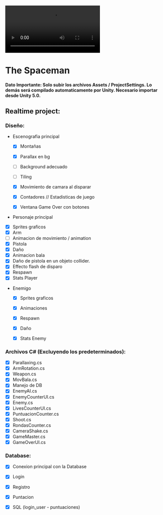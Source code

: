 
![](https://github.com/eladiomejias/Spaceman/blob/master/Spaceman/Assets/Demo/spaceman-2.mp4)

# The Spaceman

#### Dato Importante: Solo subir los archivos Assets / ProjectSettings. Lo demás será compilado automaticamente por Unity. Necesario importar desde Unity 5.0.

## Realtime project:

### Diseño:
- Escenografia principal
  - [x] Montañas
  - [x] Parallax en bg
  - [ ] Background adecuado
  - [ ] Tiling
  - [x] Movimiento de camara al disparar
  - [x] Contadores // Estadisticas de juego
  - [x] Ventana Game Over con botones
  
  
-  Personaje principal
  - [x] Sprites graficos
  - [x] Arm
  - [ ] Animacion de movimiento / animation
  - [x] Pistola
  - [x] Daño
  - [x] Animacion bala
  - [x] Daño de pistola en un objeto collider.
  - [x] Effecto flash de disparo
  - [x] Respawn
  - [x] Stats Player
  
- Enemigo
  - [x] Sprites graficos
  - [x] Animaciones
  - [x] Respawn
  - [x] Daño
  - [x] Stats Enemy


### Archivos C# (Excluyendo los predeterminados):
- [x] Parallaxing.cs
- [x] ArmRotation.cs
- [x] Weapon.cs
- [x] MovBala.cs
- [x] Manejo de DB
- [x] EnemyAI.cs
- [x] EnemyCounterUI.cs
- [x] Enemy.cs
- [x] LivesCounterUI.cs
- [x] PuntuacionCounter.cs
- [x] Shoot.cs
- [x] RondasCounter.cs
- [x] CameraShake.cs
- [x] GameMaster.cs
- [x] GameOverUI.cs

### Database:
- [x] Conexion principal con la Database
- [x] Login
- [x] Registro
- [x] Puntacion
- [x] SQL (login_user - puntuaciones)
  
